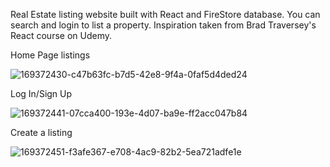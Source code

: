 Real Estate listing website built with React and FireStore database. You can search and login to list a property. Inspiration taken from Brad Traversey's React course on Udemy.



Home Page listings

![169372430-c47b63fc-b7d5-42e8-9f4a-0faf5d4ded24](https://user-images.githubusercontent.com/74566532/169372875-29159c7f-4197-458c-a130-40c8750348e8.gif)

Log In/Sign Up

![169372441-07cca400-193e-4d07-ba9e-ff2acc047b84](https://user-images.githubusercontent.com/74566532/169372911-d241e857-41ea-4d31-bce8-f90a7fe89ae9.gif)

Create a listing

![169372451-f3afe367-e708-4ac9-82b2-5ea721adfe1e](https://user-images.githubusercontent.com/74566532/169372927-b4bf92d1-19d3-480a-8603-d9f802975a0a.gif)
